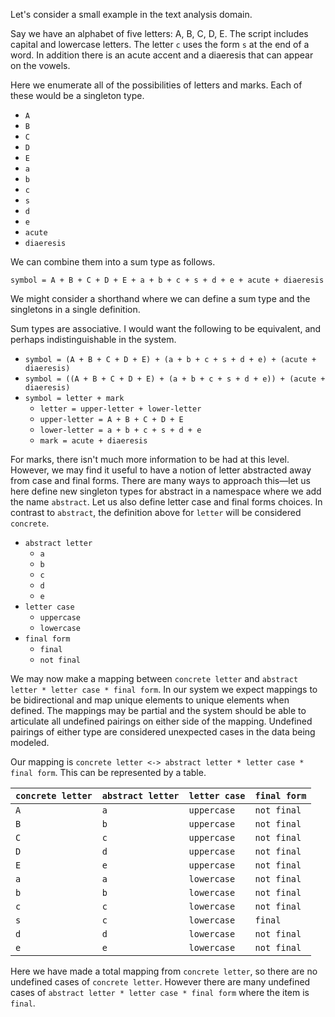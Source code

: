 Let's consider a small example in the text analysis domain.

Say we have an alphabet of five letters: A, B, C, D, E. The script includes capital and lowercase letters. The letter `c` uses the form `s` at the end of a word. In addition there is an acute accent and a diaeresis that can appear on the vowels.

Here we enumerate all of the possibilities of letters and marks. Each of these would be a singleton type.

* `A`
* `B`
* `C`
* `D`
* `E`
* `a`
* `b`
* `c`
* `s`
* `d`
* `e`
* `acute`
* `diaeresis`

We can combine them into a sum type as follows.

`symbol = A + B + C + D + E + a + b + c + s + d + e + acute + diaeresis`

We might consider a shorthand where we can define a sum type and the singletons in a single definition.

Sum types are associative. I would want the following to be equivalent, and perhaps indistinguishable in the system.

* `symbol = (A + B + C + D + E) + (a + b + c + s + d + e) + (acute + diaeresis)`
* `symbol = ((A + B + C + D + E) + (a + b + c + s + d + e)) + (acute + diaeresis)`
* `symbol = letter + mark`
  * `letter = upper-letter + lower-letter`
  * `upper-letter = A + B + C + D + E`
  * `lower-letter = a + b + c + s + d + e`
  * `mark = acute + diaeresis`

For marks, there isn't much more information to be had at this level. However, we may find it useful to have a notion of letter abstracted away from case and final forms. There are many ways to approach this—let us here define new singleton types for abstract in a namespace where we add the name `abstract`. Let us also define letter case and final forms choices. In contrast to `abstract`, the definition above for `letter` will be considered `concrete`.

* `abstract letter`
  * `a`
  * `b`
  * `c`
  * `d`
  * `e`
* `letter case`
  * `uppercase`
  * `lowercase`
* `final form`
  * `final`
  * `not final`

We may now make a mapping between `concrete letter` and `abstract letter * letter case * final form`. In our system we expect mappings to be bidirectional and map unique elements to unique elements when defined. The mappings may be partial and the system should be able to articulate all undefined pairings on either side of the mapping. Undefined pairings of either type are considered unexpected cases in the data being modeled.

Our mapping is `concrete letter <-> abstract letter * letter case * final form`. This can be represented by a table.

| `concrete letter` | `abstract letter` | `letter case` | `final form` |
| ----------------- | ----------------- | ------------- | ------------ |
| `A` | `a` | `uppercase` | `not final` |
| `B` | `b` | `uppercase` | `not final` |
| `C` | `c` | `uppercase` | `not final` |
| `D` | `d` | `uppercase` | `not final` |
| `E` | `e` | `uppercase` | `not final` |
| `a` | `a` | `lowercase` | `not final` |
| `b` | `b` | `lowercase` | `not final` |
| `c` | `c` | `lowercase` | `not final` |
| `s` | `c` | `lowercase` | `final` |
| `d` | `d` | `lowercase` | `not final` |
| `e` | `e` | `lowercase` | `not final` |

Here we have made a total mapping from `concrete letter`, so there are no undefined cases of `concrete letter`. However there are many undefined cases of `abstract letter * letter case * final form` where the item is `final`.

